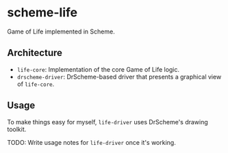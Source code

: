 scheme-life
===========

Game of Life implemented in Scheme.

Architecture
------------

* `life-core`: Implementation of the core Game of Life logic.
* `drscheme-driver`: DrScheme-based driver that presents a graphical view of `life-core`.

Usage
-----

To make things easy for myself, `life-driver` uses DrScheme's drawing toolkit.

TODO: Write usage notes for `life-driver` once it's working.
